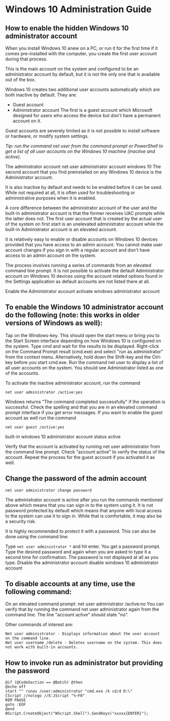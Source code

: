 # Windows 10 Administration Guide


## How to enable the hidden Windows 10 administrator account

When you install Windows 10 anew on a PC, or run it for the first time if it comes pre-installed with the computer, you create the first user account during that process.

This is the main account on the system and configured to be an administrator account by default, but it is not the only one that is available out of the box.

Windows 10 creates two additional user accounts automatically which are both inactive by default. They are:

- Guest account
- Administrator account
The first is a guest account which Microsoft designed for users who access the device but don't have a permanent account on it.

Guest accounts are severely limited as it is not possible to install software or hardware, or modify system settings.

*Tip: run the command net user from the command prompt or PowerShell to get a list of all user accounts on the Windows 10 machine (inactive and active).*

The administrator account
net user administrator account windows 10
The second account that you find preinstalled on any Windows 10 device is the Administrator account.

It is also inactive by default and needs to be enabled before it can be used. While not required at all, it is often used for troubleshooting or administrative purposes when it is enabled.

A core difference between the administrator account of the user and the built-in administrator account is that the former receives UAC prompts while the latter does not. The first user account that is created by the actual user of the system on first start is an unelevated administrator account while the built-in Administrator account is an elevated account.

It is relatively easy to enable or disable accounts on Windows 10 devices provided that you have access to an admin account. You cannot make user account changes if you sign in with a regular account and don't have access to an admin account on the system.

The process involves running a series of commands from an elevated command line prompt. It is not possible to activate the default Administrator account on Windows 10 devices using the account related options found in the Settings application as default accounts are not listed there at all.

Enable the Administrator account
activate windows administrator account

## To enable the Windows 10 administrator account do the following (note: this works in older versions of Windows as well):

Tap on the Windows-key. This should open the start menu or bring you to the Start Screen interface depending on how Windows 10 is configured on the system.
Type cmd and wait for the results to be displayed.
Right-click on the Command Prompt result (cmd.exe)  and select "run as administrator" from the context menu. Alternatively, hold down the Shift-key and the Ctrl-key before you start cmd.exe.
Run the command net user to display a list of all user accounts on the system. You should see Administrator listed as one of the accounts.

To activate the inactive administrator account, run the command 
```
net user administrator /active:yes
```
Windows returns "The command completed successfully" if the operation is successful. Check the spelling and that you are in an elevated command prompt interface if you get error messages.
If you want to enable the guest account as well run the command 
```
net user guest /active:yes
```
built-in windows 10 administrator account status active

Verify that the account is activated by running net user administrator from the command line prompt. 
Check "account active" to verify the status of the account. Repeat the process for the guest account if you activated it as well.

## Change the password of the admin account
```
net user administrator change password
```
The administrator account is active after you run the commands mentioned above which means that you can sign in to the system using it. It is not password protected by default which means that anyone with local access to the system can use it to sign in. While that is comfortable, it may also be a security risk.

It is highly recommended to protect it with a password. This can also be done using the command line:

Type ``` net user administrator * ``` and hit enter.
You get a password prompt. Type the desired password and again when you are asked to type it a second time for confirmation. The password is not displayed at all as you type.
Disable the administrator account
disable windows 10 administrator account

## To disable accounts at any time, use the following command:

On an elevated command prompt: net user administrator /active:no
You can verify that by running the command net user administrator again from the command line. The line "account active" should state "no".

Other commands of interest are:
```
Net user administrator - Displays information about the user account on the command line.
Net user username /delete - Deletes username on the system. This does not work with built-in accounts.
```

## How to invoke run as administrator but providing the password
```WScript
@if (@CodeSection == @Batch) @then
@echo off
start "" runas /user:administrator "cmd.exe /k cd/d D:\"
CScript //nologo //E:JScript "%~F0"
REM PAUSE
goto :EOF
@end
WScript.CreateObject("WScript.Shell").SendKeys("xxxxx{ENTER}");
```
